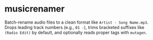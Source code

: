 # musicrenamer
Batch-rename audio files to a clean format like `Artist - Song Name.mp3`.   Drops leading track numbers (e.g., `01 -`), trims bracketed suffixes like `(Radio Edit)` by default, and optionally reads proper tags with `mutagen`.
